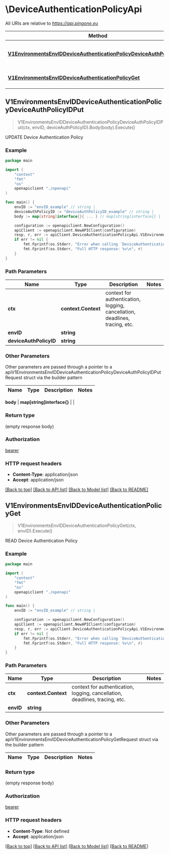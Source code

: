 # \DeviceAuthenticationPolicyApi

All URIs are relative to *https://api.pingone.eu*

Method | HTTP request | Description
------------- | ------------- | -------------
[**V1EnvironmentsEnvIDDeviceAuthenticationPolicyDeviceAuthPolicyIDPut**](DeviceAuthenticationPolicyApi.md#V1EnvironmentsEnvIDDeviceAuthenticationPolicyDeviceAuthPolicyIDPut) | **Put** /v1/environments/{envID}/deviceAuthenticationPolicy/{deviceAuthPolicyID} | UPDATE Device Authentication Policy
[**V1EnvironmentsEnvIDDeviceAuthenticationPolicyGet**](DeviceAuthenticationPolicyApi.md#V1EnvironmentsEnvIDDeviceAuthenticationPolicyGet) | **Get** /v1/environments/{envID}/deviceAuthenticationPolicy | READ Device Authentication Policy



## V1EnvironmentsEnvIDDeviceAuthenticationPolicyDeviceAuthPolicyIDPut

> V1EnvironmentsEnvIDDeviceAuthenticationPolicyDeviceAuthPolicyIDPut(ctx, envID, deviceAuthPolicyID).Body(body).Execute()

UPDATE Device Authentication Policy



### Example

```go
package main

import (
    "context"
    "fmt"
    "os"
    openapiclient "./openapi"
)

func main() {
    envID := "envID_example" // string | 
    deviceAuthPolicyID := "deviceAuthPolicyID_example" // string | 
    body := map[string]interface{}{ ... } // map[string]interface{} |  (optional)

    configuration := openapiclient.NewConfiguration()
    apiClient := openapiclient.NewAPIClient(configuration)
    resp, r, err := apiClient.DeviceAuthenticationPolicyApi.V1EnvironmentsEnvIDDeviceAuthenticationPolicyDeviceAuthPolicyIDPut(context.Background(), envID, deviceAuthPolicyID).Body(body).Execute()
    if err != nil {
        fmt.Fprintf(os.Stderr, "Error when calling `DeviceAuthenticationPolicyApi.V1EnvironmentsEnvIDDeviceAuthenticationPolicyDeviceAuthPolicyIDPut``: %v\n", err)
        fmt.Fprintf(os.Stderr, "Full HTTP response: %v\n", r)
    }
}
```

### Path Parameters


Name | Type | Description  | Notes
------------- | ------------- | ------------- | -------------
**ctx** | **context.Context** | context for authentication, logging, cancellation, deadlines, tracing, etc.
**envID** | **string** |  | 
**deviceAuthPolicyID** | **string** |  | 

### Other Parameters

Other parameters are passed through a pointer to a apiV1EnvironmentsEnvIDDeviceAuthenticationPolicyDeviceAuthPolicyIDPutRequest struct via the builder pattern


Name | Type | Description  | Notes
------------- | ------------- | ------------- | -------------


 **body** | **map[string]interface{}** |  | 

### Return type

 (empty response body)

### Authorization

[bearer](../README.md#bearer)

### HTTP request headers

- **Content-Type**: application/json
- **Accept**: application/json

[[Back to top]](#) [[Back to API list]](../README.md#documentation-for-api-endpoints)
[[Back to Model list]](../README.md#documentation-for-models)
[[Back to README]](../README.md)


## V1EnvironmentsEnvIDDeviceAuthenticationPolicyGet

> V1EnvironmentsEnvIDDeviceAuthenticationPolicyGet(ctx, envID).Execute()

READ Device Authentication Policy



### Example

```go
package main

import (
    "context"
    "fmt"
    "os"
    openapiclient "./openapi"
)

func main() {
    envID := "envID_example" // string | 

    configuration := openapiclient.NewConfiguration()
    apiClient := openapiclient.NewAPIClient(configuration)
    resp, r, err := apiClient.DeviceAuthenticationPolicyApi.V1EnvironmentsEnvIDDeviceAuthenticationPolicyGet(context.Background(), envID).Execute()
    if err != nil {
        fmt.Fprintf(os.Stderr, "Error when calling `DeviceAuthenticationPolicyApi.V1EnvironmentsEnvIDDeviceAuthenticationPolicyGet``: %v\n", err)
        fmt.Fprintf(os.Stderr, "Full HTTP response: %v\n", r)
    }
}
```

### Path Parameters


Name | Type | Description  | Notes
------------- | ------------- | ------------- | -------------
**ctx** | **context.Context** | context for authentication, logging, cancellation, deadlines, tracing, etc.
**envID** | **string** |  | 

### Other Parameters

Other parameters are passed through a pointer to a apiV1EnvironmentsEnvIDDeviceAuthenticationPolicyGetRequest struct via the builder pattern


Name | Type | Description  | Notes
------------- | ------------- | ------------- | -------------


### Return type

 (empty response body)

### Authorization

[bearer](../README.md#bearer)

### HTTP request headers

- **Content-Type**: Not defined
- **Accept**: application/json

[[Back to top]](#) [[Back to API list]](../README.md#documentation-for-api-endpoints)
[[Back to Model list]](../README.md#documentation-for-models)
[[Back to README]](../README.md)

